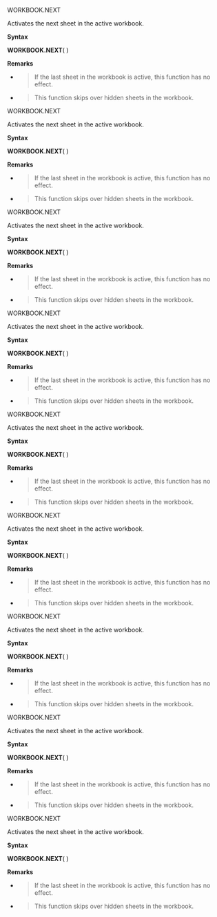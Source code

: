 WORKBOOK.NEXT

Activates the next sheet in the active workbook.

**Syntax**

**WORKBOOK.NEXT**( )

**Remarks**

  - > If the last sheet in the workbook is active, this function has no
    > effect.

  - > This function skips over hidden sheets in the workbook.


WORKBOOK.NEXT

Activates the next sheet in the active workbook.

**Syntax**

**WORKBOOK.NEXT**( )

**Remarks**

  - > If the last sheet in the workbook is active, this function has no
    > effect.

  - > This function skips over hidden sheets in the workbook.


WORKBOOK.NEXT

Activates the next sheet in the active workbook.

**Syntax**

**WORKBOOK.NEXT**( )

**Remarks**

  - > If the last sheet in the workbook is active, this function has no
    > effect.

  - > This function skips over hidden sheets in the workbook.


WORKBOOK.NEXT

Activates the next sheet in the active workbook.

**Syntax**

**WORKBOOK.NEXT**( )

**Remarks**

  - > If the last sheet in the workbook is active, this function has no
    > effect.

  - > This function skips over hidden sheets in the workbook.


WORKBOOK.NEXT

Activates the next sheet in the active workbook.

**Syntax**

**WORKBOOK.NEXT**( )

**Remarks**

  - > If the last sheet in the workbook is active, this function has no
    > effect.

  - > This function skips over hidden sheets in the workbook.


WORKBOOK.NEXT

Activates the next sheet in the active workbook.

**Syntax**

**WORKBOOK.NEXT**( )

**Remarks**

  - > If the last sheet in the workbook is active, this function has no
    > effect.

  - > This function skips over hidden sheets in the workbook.


WORKBOOK.NEXT

Activates the next sheet in the active workbook.

**Syntax**

**WORKBOOK.NEXT**( )

**Remarks**

  - > If the last sheet in the workbook is active, this function has no
    > effect.

  - > This function skips over hidden sheets in the workbook.


WORKBOOK.NEXT

Activates the next sheet in the active workbook.

**Syntax**

**WORKBOOK.NEXT**( )

**Remarks**

  - > If the last sheet in the workbook is active, this function has no
    > effect.

  - > This function skips over hidden sheets in the workbook.


WORKBOOK.NEXT

Activates the next sheet in the active workbook.

**Syntax**

**WORKBOOK.NEXT**( )

**Remarks**

  - > If the last sheet in the workbook is active, this function has no
    > effect.

  - > This function skips over hidden sheets in the workbook.


